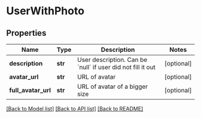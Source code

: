 # UserWithPhoto

## Properties
Name | Type | Description | Notes
------------ | ------------- | ------------- | -------------
**description** | **str** | User description. Can be &#x60;null&#x60; if user did not fill it out | [optional] 
**avatar_url** | **str** | URL of avatar | [optional] 
**full_avatar_url** | **str** | URL of avatar of a bigger size | [optional] 

[[Back to Model list]](../README.md#documentation-for-models) [[Back to API list]](../README.md#documentation-for-api-endpoints) [[Back to README]](../README.md)


